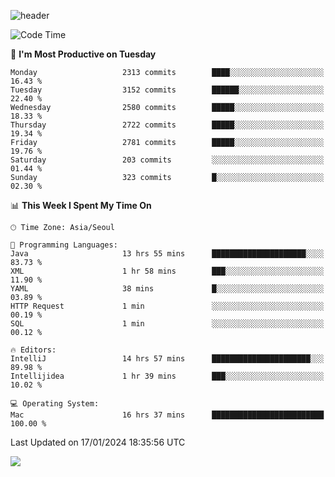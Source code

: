 ![header](https://capsule-render.vercel.app/api?type=Egg&color=timeAuto&height=300&section=header&text=PoPo&fontSize=90&animation=fadeIn)

  <!--START_SECTION:waka-->
![Code Time](http://img.shields.io/badge/Code%20Time-1%2C387%20hrs%2014%20mins-blue)

📅 **I'm Most Productive on Tuesday** 

```text
Monday                   2313 commits        ████░░░░░░░░░░░░░░░░░░░░░   16.43 % 
Tuesday                  3152 commits        ██████░░░░░░░░░░░░░░░░░░░   22.40 % 
Wednesday                2580 commits        █████░░░░░░░░░░░░░░░░░░░░   18.33 % 
Thursday                 2722 commits        █████░░░░░░░░░░░░░░░░░░░░   19.34 % 
Friday                   2781 commits        █████░░░░░░░░░░░░░░░░░░░░   19.76 % 
Saturday                 203 commits         ░░░░░░░░░░░░░░░░░░░░░░░░░   01.44 % 
Sunday                   323 commits         █░░░░░░░░░░░░░░░░░░░░░░░░   02.30 % 
```


📊 **This Week I Spent My Time On** 

```text
🕑︎ Time Zone: Asia/Seoul

💬 Programming Languages: 
Java                     13 hrs 55 mins      █████████████████████░░░░   83.73 % 
XML                      1 hr 58 mins        ███░░░░░░░░░░░░░░░░░░░░░░   11.90 % 
YAML                     38 mins             █░░░░░░░░░░░░░░░░░░░░░░░░   03.89 % 
HTTP Request             1 min               ░░░░░░░░░░░░░░░░░░░░░░░░░   00.19 % 
SQL                      1 min               ░░░░░░░░░░░░░░░░░░░░░░░░░   00.12 % 

🔥 Editors: 
IntelliJ                 14 hrs 57 mins      ██████████████████████░░░   89.98 % 
Intellijidea             1 hr 39 mins        ███░░░░░░░░░░░░░░░░░░░░░░   10.02 % 

💻 Operating System: 
Mac                      16 hrs 37 mins      █████████████████████████   100.00 % 
```


 Last Updated on 17/01/2024 18:35:56 UTC
<!--END_SECTION:waka-->



<img src="https://capsule-render.vercel.app/api?type=Egg&color=timeAuto&height=300&section=footer&text=PoPo&fontSize=90&animation=fadeIn&reversal=true" />
